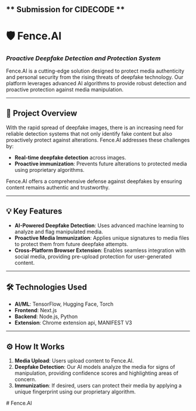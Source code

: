 ## ** Submission for CIDECODE **

# 🛡️ **Fence.AI**

### _Proactive Deepfake Detection and Protection System_

Fence.AI is a cutting-edge solution designed to protect media authenticity and personal security from the rising threats of deepfake technology. Our platform leverages advanced AI algorithms to provide robust detection and proactive protection against media manipulation.

---

## 🚀 **Project Overview**

With the rapid spread of deepfake images, there is an increasing need for reliable detection systems that not only identify fake content but also proactively protect against alterations. Fence.AI addresses these challenges by:

- **Real-time deepfake detection** across images.
- **Proactive immunization**: Prevents future alterations to protected media using proprietary algorithms.

Fence.AI offers a comprehensive defense against deepfakes by ensuring content remains authentic and trustworthy.

---

## 💡 **Key Features**

- **AI-Powered Deepfake Detection**: Uses advanced machine learning to analyze and flag manipulated media.
- **Proactive Media Immunization**: Applies unique signatures to media files to protect them from future deepfake attempts.
- **Cross-Platform Browser Extension**: Enables seamless integration with social media, providing pre-upload protection for user-generated content.

---

## 🛠️ **Technologies Used**

- **AI/ML**: TensorFlow, Hugging Face, Torch
- **Frontend**: Next.js
- **Backend**: Node.js, Python
- **Extension**: Chrome extension api, MANIFEST V3

---

## ⚙️ **How It Works**

1. **Media Upload**: Users upload content to Fence.AI.
2. **Deepfake Detection**: Our AI models analyze the media for signs of manipulation, providing confidence scores and highlighting areas of concern.
3. **Immunization**: If desired, users can protect their media by applying a unique fingerprint using our proprietary algorithm.

#   F e n c e . A I  
 